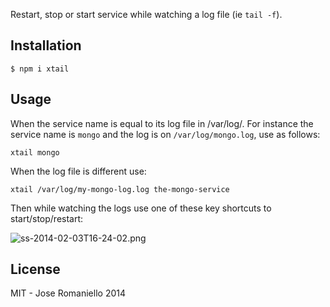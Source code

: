 Restart, stop or start service while watching a log file (ie `tail -f`).

## Installation

```
$ npm i xtail
```

## Usage

When the service name is equal to its log file in /var/log/. For instance the service name is `mongo` and the log is on `/var/log/mongo.log`, use as follows:

```
xtail mongo
```

When the log file is different use:

```
xtail /var/log/my-mongo-log.log the-mongo-service
```

Then while watching the logs use one of these key shortcuts to start/stop/restart:

![ss-2014-02-03T16-24-02.png](http://blog.auth0.com.s3.amazonaws.com/ss-2014-02-03T16-24-02.png)

## License

MIT - Jose Romaniello 2014